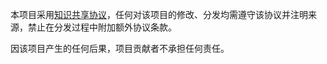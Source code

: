 本项目采用[知识共享协议](https://creativecommons.org/licenses/by-nc-sa/4.0/)，任何对该项目的修改、分发均需遵守该协议并注明来源，禁止在分发过程中附加额外协议条款。

因该项目产生的任何后果，项目贡献者不承担任何责任。